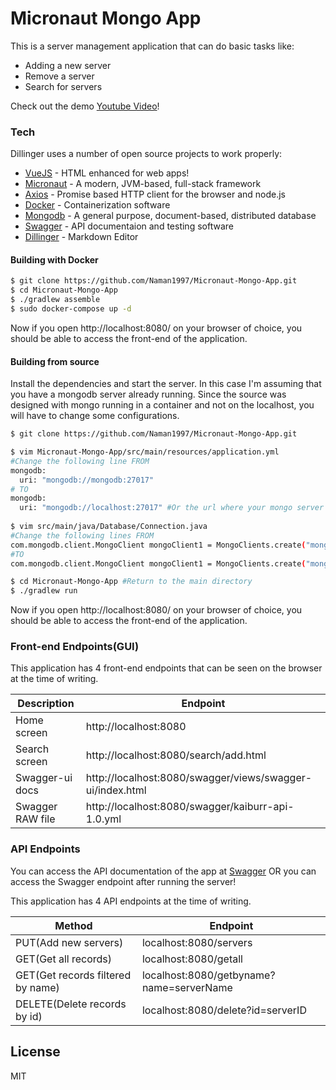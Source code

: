 # Micronaut Mongo App

This is a server management application that can do basic tasks like:

  - Adding a new server
  - Remove a server
  - Search for servers

Check out the demo [Youtube Video](https://youtu.be/W8o-V6oXDtU)!

### Tech

Dillinger uses a number of open source projects to work properly:

* [VueJS](https://vuejs.org/) - HTML enhanced for web apps!
* [Micronaut](https://micronaut.io/) - A modern, JVM-based, full-stack framework
* [Axios](https://github.com/axios/axios) - Promise based HTTP client for the browser and node.js
* [Docker](https://www.docker.com/) - Containerization software
* [Mongodb](https://www.mongodb.com/) - A general purpose, document-based, distributed database
* [Swagger](https://swagger.io/) - API documentaion and testing software
* [Dillinger](https://dillinger.io/) - Markdown Editor

#### Building with Docker
```sh
$ git clone https://github.com/Naman1997/Micronaut-Mongo-App.git
$ cd Micronaut-Mongo-App
$ ./gradlew assemble
$ sudo docker-compose up -d

```
Now if you open http://localhost:8080/ on your browser of choice, you should be able to access the front-end of the application.

#### Building from source
Install the dependencies and start the server.
In this case I'm assuming that you have a mongodb server already running.
Since the source was designed with mongo running in a container and not on the localhost, you will have to change some configurations.

```sh
$ git clone https://github.com/Naman1997/Micronaut-Mongo-App.git

$ vim Micronaut-Mongo-App/src/main/resources/application.yml
#Change the following line FROM
mongodb:
  uri: "mongodb://mongodb:27017"
# TO
mongodb:
  uri: "mongodb://localhost:27017" #Or the url where your mongo server is running
  
$ vim src/main/java/Database/Connection.java
#Change the following lines FROM
com.mongodb.client.MongoClient mongoClient1 = MongoClients.create("mongodb://mongodb:27017");
#TO
com.mongodb.client.MongoClient mongoClient1 = MongoClients.create("mongodb://localhost:27017"); #Or the url where your mongo server is running

```


```sh
$ cd Micronaut-Mongo-App #Return to the main directory
$ ./gradlew run
```

Now if you open http://localhost:8080/ on your browser of choice, you should be able to access the front-end of the application.

### Front-end Endpoints(GUI)
This application has 4 front-end endpoints that can be seen on the browser at the time of writing.

| Description | Endpoint |
| ------ | ------ |
| Home screen | http://localhost:8080 |
| Search screen | http://localhost:8080/search/add.html |
| Swagger-ui docs | http://localhost:8080/swagger/views/swagger-ui/index.html |
| Swagger RAW file | http://localhost:8080/swagger/kaiburr-api-1.0.yml |

### API Endpoints

You can access the API documentation of the app at [Swagger](https://app.swaggerhub.com/apis-docs/Naman1997/Kaiburr-Crud/1.0) OR you can access the Swagger endpoint after running the server!

This application has 4 API endpoints at the time of writing.

| Method | Endpoint |
| ------ | ------ |
| PUT(Add new servers) | localhost:8080/servers |
| GET(Get all records) | localhost:8080/getall |
| GET(Get records filtered by name) | localhost:8080/getbyname?name=serverName |
| DELETE(Delete records by id) | localhost:8080/delete?id=serverID |

License
----

MIT

